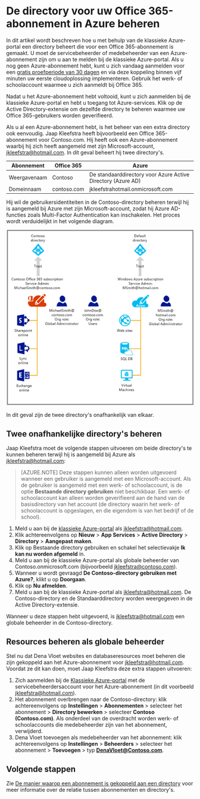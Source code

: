 <properties
   pageTitle="De directory voor uw Office 365-abonnement in Azure beheren | Microsoft Azure"
   description="Een directory voor een Office 365-abonnement  beheren met Azure Active Directory en de klassieke Azure-portal"
   services="active-directory"
   documentationCenter=""
   authors="curtand"
   manager="femila"
   editor=""/>

<tags
   ms.service="active-directory"
   ms.devlang="na"
   ms.topic="get-started-article"
   ms.tgt_pltfrm="na"
   ms.workload="identity"
   ms.date="08/23/2016"
   ms.author="curtand"/>

# De directory voor uw Office 365-abonnement in Azure beheren

In dit artikel wordt beschreven hoe u met behulp van de klassieke Azure-portal een directory beheert die voor een Office 365-abonnement is gemaakt. U moet de servicebeheerder of medebeheerder van een Azure-abonnement zijn om u aan te melden bij de klassieke Azure-portal. Als u nog geen Azure-abonnement hebt, kunt u zich vandaag aanmelden voor een [gratis proefperiode van 30 dagen](https://azure.microsoft.com/trial/get-started-active-directory/) en via deze koppeling binnen vijf minuten uw eerste cloudoplossing implementeren. Gebruik het werk- of schoolaccount waarmee u zich aanmeldt bij Office 365.

Nadat u het Azure-abonnement hebt voltooid, kunt u zich aanmelden bij de klassieke Azure-portal en hebt u toegang tot Azure-services. Klik op de Active Directory-extensie om dezelfde directory te beheren waarmee uw Office 365-gebruikers worden geverifieerd.

Als u al een Azure-abonnement hebt, is het beheer van een extra directory ook eenvoudig. Jaap Kleefstra heeft bijvoorbeeld een Office 365-abonnement voor Contoso.com. Hij heeft ook een Azure-abonnement waarbij hij zich heeft aangemeld met zijn Microsoft-account, jkleefstra@hotmail.com. In dit geval beheert hij twee directory's.

  Abonnement |  Office 365  |  Azure
  -------------- | ------------- | -------------------------------
  Weergavenaam |  Contoso  |     De standaarddirectory voor Azure Active Directory (Azure AD)
  Domeinnaam  |  contoso.com  | jkleefstrahotmail.onmicrosoft.com

Hij wil de gebruikersidentiteiten in de Contoso-directory beheren terwijl hij is aangemeld bij Azure met zijn Microsoft-account, zodat hij Azure AD-functies zoals Multi-Factor Authentication kan inschakelen. Het proces wordt verduidelijkt in het volgende diagram.

![Diagram voor het beheren van twee onafhankelijke directory's](./media/active-directory-manage-o365-subscription/AAD_O365_03.png)

In dit geval zijn de twee directory's onafhankelijk van elkaar.

## Twee onafhankelijke directory's beheren
Jaap Kleefstra moet de volgende stappen uitvoeren om beide directory's te kunnen beheren terwijl hij is aangemeld bij Azure als jkleefstra@hotmail.com:

> [AZURE.NOTE]
> Deze stappen kunnen alleen worden uitgevoerd wanneer een gebruiker is aangemeld met een Microsoft-account. Als de gebruiker is aangemeld met een werk- of schoolaccount, is de optie **Bestaande directory gebruiken** niet beschikbaar. Een werk- of schoolaccount kan alleen worden geverifieerd aan de hand van de basisdirectory van het account (de directory waarin het werk- of schoolaccount is opgeslagen, en die eigendom is van het bedrijf of de school).

1.  Meld u aan bij de [klassieke Azure-portal](https://manage.windowsazure.com) als jkleefstra@hotmail.com.
2.  Klik achtereenvolgens op **Nieuw** > **App Services** > **Active Directory** > **Directory** > **Aangepast maken**.
3.  Klik op Bestaande directory gebruiken en schakel het selectievakje **Ik kan nu worden afgemeld** in.
4.  Meld u aan bij de klassieke Azure-portal als globale beheerder van Contoso.onmicrosoft.com (bijvoorbeeld jkleefstra@contoso.com).
5.  Wanneer u wordt gevraagd **De Contoso-directory gebruiken met Azure?**, klikt u op **Doorgaan**.
6.  Klik op **Nu afmelden**.
7.  Meld u aan bij de klassieke Azure-portal als jkleefstra@hotmail.com. De Contoso-directory en de Standaarddirectory worden weergegeven in de Active Directory-extensie.

Wanneer u deze stappen hebt uitgevoerd, is jkleefstra@hotmail.com een globale beheerder in de Contoso-directory.

## Resources beheren als globale beheerder
Stel nu dat Dena Vloet websites en databaseresources moet beheren die zijn gekoppeld aan het Azure-abonnement voor jkleefstra@hotmail.com. Voordat ze dit kan doen, moet Jaap Kleefstra deze extra stappen uitvoeren:

1.  Zich aanmelden bij de [Klassieke Azure-portal](https://manage.windowsazure.com) met de servicebeheerdersaccount voor het Azure-abonnement (in dit voorbeeld jkleefstra@hotmail.com).
2.  Het abonnement overbrengen naar de Contoso-directory: klik achtereenvolgens op **Instellingen** > **Abonnementen** > selecteer het abonnement > **Directory bewerken** > selecteer **Contoso (Contoso.com)**. Als onderdeel van de overdracht worden werk- of schoolaccounts die medebeheerder zijn van het abonnement, verwijderd.
3.  Dena Vloet toevoegen als medebeheerder van het abonnement: klik achtereenvolgens op **Instellingen** > **Beheerders** > selecteer het abonnement > **Toevoegen** > typ **DenaVloet@Contoso.com**.

## Volgende stappen
Zie [De manier waarop een abonnement is gekoppeld aan een directory](active-directory-how-subscriptions-associated-directory.md) voor meer informatie over de relatie tussen abonnementen en directory's.



<!--HONumber=ago16_HO5-->


